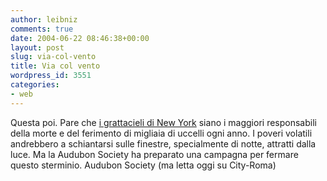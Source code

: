 ```yaml
---
author: leibniz
comments: true
date: 2004-06-22 08:46:38+00:00
layout: post
slug: via-col-vento
title: Via col vento
wordpress_id: 3551
categories:
- web
---
```


Questa poi. Pare che [i grattacieli di New York](http://nycaudubon.org/NYCASBirdWatch/TabHowToHelp.asp) siano i maggiori responsabili della morte e del ferimento di migliaia di uccelli ogni anno. I poveri volatili andrebbero a schiantarsi sulle finestre, specialmente di notte, attratti dalla luce. Ma la Audubon Society ha preparato una campagna per fermare questo sterminio.
Audubon Society (ma letta oggi su City-Roma)
